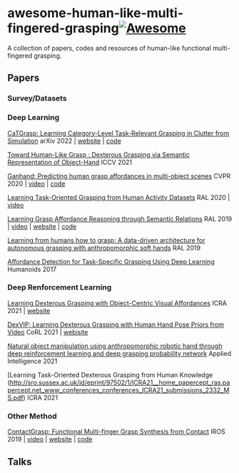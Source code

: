 # awesome-human-like-multi-fingered-grasping[![Awesome](https://cdn.rawgit.com/sindresorhus/awesome/d7305f38d29fed78fa85652e3a63e154dd8e8829/media/badge.svg)](https://github.com/sindresorhus/awesome)
A collection of papers, codes and resources of human-like functional multi-fingered grasping.

## Papers

### Survey/Datasets

### Deep Learning

[CaTGrasp: Learning Category-Level Task-Relevant Grasping in Clutter from Simulation](https://arxiv.org/pdf/2109.09163.pdf) arXiv 2022 | [website](https://sites.google.com/view/catgrasp) | [code](https://github.com/wenbowen123/catgrasp)

[Toward Human-Like Grasp : Dexterous Grasping via Semantic Representation of Object-Hand](https://ieeexplore.ieee.org/stamp/stamp.jsp?tp=&arnumber=9156512) ICCV 2021

[Ganhand: Predicting human grasp affordances in multi-object scenes](https://openaccess.thecvf.com/content/ICCV2021/papers/Zhu_Toward_Human-Like_Grasp_Dexterous_Grasping_via_Semantic_Representation_of_Object-Hand_ICCV_2021_paper.pdf) CVPR 2020 | [video](https://www.youtube.com/watch?v=1rN66OC6fyc) | [code](https://github.com/enriccorona/GanHand)

[Learning Task-Oriented Grasping from Human Activity Datasets](https://arxiv.org/pdf/1910.11669.pdf) RAL 2020 | [video](https://www.youtube.com/watch?v=aIRzoPFmLDw)

[Learning Grasp Affordance Reasoning through Semantic Relations](https://arxiv.org/pdf/1906.09836.pdf) RAL 2019 | [video](https://www.youtube.com/watch?v=aaA3NA-S5KY) | [website](https://paolaardon.github.io/grasp_affordance_reasoning/) | [code](https://github.com/PaolaArdon/grasp_affordance_reasoning_demo)

[Learning from humans how to grasp: A data-driven architecture for autonomous grasping with anthropomorphic soft hands](https://ieeexplore.ieee.org/stamp/stamp.jsp?tp=&arnumber=8629968) RAL 2019

[Affordance Detection for Task-Specific Grasping Using Deep Learning](https://ieeexplore.ieee.org/stamp/stamp.jsp?tp=&arnumber=8239542) Humanoids 2017

### Deep Renforcement Learning

[Learning Dexterous Grasping with Object-Centric Visual Affordances](https://arxiv.org/pdf/2009.01439.pdf) ICRA 2021 | [website](https://vision.cs.utexas.edu/projects/graff-dexterous-affordance-grasp/)

[DexVIP: Learning Dexterous Grasping with Human Hand Pose Priors from Video](chrome-extension://ikhdkkncnoglghljlkmcimlnlhkeamad/pdf-viewer/web/viewer.html?file=https%3A%2F%2Fopenreview.net%2Fpdf%3Fid%3DkSnfpHJBJOt#=&zoom=200) CoRL 2021 | [webisite](https://vision.cs.utexas.edu/projects/dexvip-dexterous-grasp-pose-prior/)

[Natural object manipulation using anthropomorphic robotic hand through deep reinforcement learning and deep grasping probability network](https://link.springer.com/content/pdf/10.1007/s10489-020-01870-6.pdf) Applied Intelligence 2021

[Learning Task-Oriented Dexterous Grasping from Human Knowledge (http://sro.sussex.ac.uk/id/eprint/97502/1/ICRA21__home_papercept_ras.papercept.net_www_conferences_conferences_ICRA21_submissions_2332_MS.pdf) ICRA 2021

### Other Method
[ContactGrasp: Functional Multi-finger Grasp Synthesis from Contact](https://ieeexplore.ieee.org/stamp/stamp.jsp?arnumber=8967960) IROS 2019 | [video](https://www.youtube.com/watch?v=oico10ih54c) | [website](https://contactdb.cc.gatech.edu/contactgrasp.html) | [code](https://github.com/contactgrasp/dart) 

## Talks

